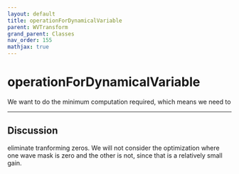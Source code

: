 ```yaml
---
layout: default
title: operationForDynamicalVariable
parent: WVTransform
grand_parent: Classes
nav_order: 155
mathjax: true
---
```


#  operationForDynamicalVariable

We want to do the minimum computation required, which means we need to


---

## Discussion
eliminate tranforming zeros. We will not consider the optimization where
  one wave mask is zero and the other is not, since that is a relatively
  small gain.
